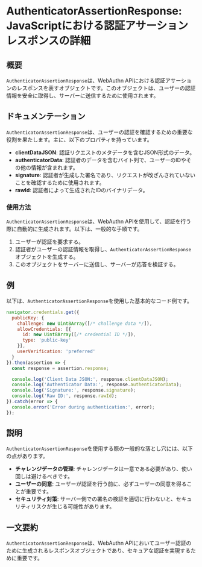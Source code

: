 <!--
Meta Description: # AuthenticatorAssertionResponse: JavaScriptにおける認証アサーションレスポンスの詳細 ## 概要 `AuthenticatorAssertionResponse`は、WebAuthn APIにおける認証アサーションのレスポンスを表すオブジェクトです。このオ...
Meta Keywords: authenticatorassertionresponse, response, console, log, error
-->

# AuthenticatorAssertionResponse: JavaScriptにおける認証アサーションレスポンスの詳細

## 概要
`AuthenticatorAssertionResponse`は、WebAuthn APIにおける認証アサーションのレスポンスを表すオブジェクトです。このオブジェクトは、ユーザーの認証情報を安全に取得し、サーバーに送信するために使用されます。

## ドキュメンテーション
`AuthenticatorAssertionResponse`は、ユーザーの認証を確認するための重要な役割を果たします。主に、以下のプロパティを持っています。

- **clientDataJSON**: 認証リクエストのメタデータを含むJSON形式のデータ。
- **authenticatorData**: 認証者のデータを含むバイト列で、ユーザーのIDやその他の情報が含まれます。
- **signature**: 認証者が生成した署名であり、リクエストが改ざんされていないことを確認するために使用されます。
- **rawId**: 認証者によって生成されたIDのバイナリデータ。

### 使用方法
`AuthenticatorAssertionResponse`は、WebAuthn APIを使用して、認証を行う際に自動的に生成されます。以下は、一般的な手順です。

1. ユーザーが認証を要求する。
2. 認証者がユーザーの認証情報を取得し、`AuthenticatorAssertionResponse`オブジェクトを生成する。
3. このオブジェクトをサーバーに送信し、サーバーが応答を検証する。

## 例
以下は、`AuthenticatorAssertionResponse`を使用した基本的なコード例です。

```javascript
navigator.credentials.get({
  publicKey: {
    challenge: new Uint8Array([/* challenge data */]),
    allowCredentials: [{
      id: new Uint8Array([/* credential ID */]),
      type: 'public-key'
    }],
    userVerification: 'preferred'
  }
}).then(assertion => {
  const response = assertion.response;

  console.log('Client Data JSON:', response.clientDataJSON);
  console.log('Authenticator Data:', response.authenticatorData);
  console.log('Signature:', response.signature);
  console.log('Raw ID:', response.rawId);
}).catch(error => {
  console.error('Error during authentication:', error);
});
```

## 説明
`AuthenticatorAssertionResponse`を使用する際の一般的な落とし穴には、以下の点があります。

- **チャレンジデータの管理**: チャレンジデータは一意である必要があり、使い回しは避けるべきです。
- **ユーザーの同意**: ユーザーが認証を行う前に、必ずユーザーの同意を得ることが重要です。
- **セキュリティ対策**: サーバー側での署名の検証を適切に行わないと、セキュリティリスクが生じる可能性があります。

## 一文要約
`AuthenticatorAssertionResponse`は、WebAuthn APIにおいてユーザー認証のために生成されるレスポンスオブジェクトであり、セキュアな認証を実現するために重要です。